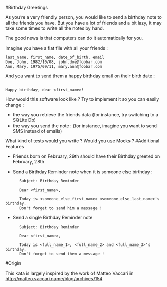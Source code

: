 #Birthday Greetings

As you’re a very friendly person, you would like to send a birthday note to all the friends you have. But you have a lot of friends and a bit lazy, it may take some times to write all the notes by hand.

The good news is that computers can do it automatically for you.

Imagine you have a flat file with all your friends :
```
last_name, first_name, date_of_birth, email
Doe, John, 1982/10/08, john.doe@foobar.com
Ann, Mary, 1975/09/11, mary.ann@foobar.com
```

And you want to send them a happy birthday email on their birth date :

```Subject: Happy birthday!

Happy birthday, dear <first_name>!
```

How would this software look like ? Try to implement it so you can easily change :

* the way you retrieve the friends data (for instance, try switching to a SQLite Db)
* the way you send the note : (for instance, imagine you want to send SMS instead of emails)

What kind of tests would you write ? Would you use Mocks ?
#Additional Features

* Friends born on February, 29th should have their Birthday greeted on February, 28th

* Send a Birthday Reminder note when it is someone else birthday :
```
      Subject: Birthday Reminder

      Dear <first_name>,

      Today is <someone_else_first_name> <someone_else_last_name>'s birthday.
      Don't forget to send him a message !
```
* Send a single Birthday Reminder note
```
      Subject: Birthday Reminder

      Dear <first_name>,

      Today is <full_name_1>, <full_name_2> and <full_name_3>'s birthday.
      Don't forget to send them a message !
```
#Origin

This kata is largely inspired by the work of Matteo Vaccari in http://matteo.vaccari.name/blog/archives/154